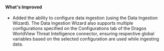 #### What's Improved
- Added the ability to configure data ingestion (using the Data Ingestion Wizard). The Data Ingestion Wizard also supports multiple configurations specified on the Configurations tab of the Dragos WorldView Threat Intelligence connector, ensuring respective global variables based on the selected configuration are used while ingesting data.
